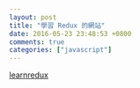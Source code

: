 ```yaml
---
layout: post
title: "學習 Redux 的網站"
date: 2016-05-23 23:48:53 +0800
comments: true
categories: ["javascript"]
---
```


<!-- more -->

[learnredux]

[learnredux]:https://learnredux.com/